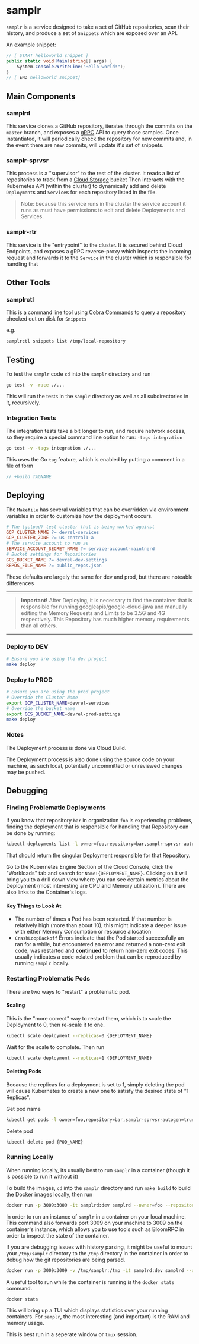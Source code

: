 # samplr

`samplr` is a service designed to take a set of GitHub repositories,
scan their history, and produce a set of `Snippets` which are
exposed over an API.

An example snippet:

``` csharp
// [ START helloworld_snippet ]
public static void Main(string[] args) {
    System.Console.WriteLine("Hello world!");
}
// [ END helloworld_snippet]
```

## Main Components

### samplrd

This service clones a GitHub repository, iterates through the commits on the `master` branch,
and exposes a [gRPC](https://grpc.io) API to query those samples. Once instantiated, it will
periodically check the repository for new commits and, in the event there are new commits,
will update it's set of snippets.

### samplr-sprvsr

This process is a "supervisor" to the rest of the cluster. It reads
a list of repositories to track from a [Cloud Storage](https://cloud.google.com/storage/) bucket
Then interacts with the Kubernetes API (within the cluster) to dynamically
add and delete `Deployment`s and `Service`s for each repository listed in the file.

> Note: because this service runs in the cluster the service account it runs as must have
> permissions to edit and delete Deployments and Services.

### samplr-rtr

This service is the "entrypoint" to the cluster. It is secured behind Cloud Endpoints,
and exposes a gRPC reverse-proxy which inspects the incoming request and forwards it
to the `Service` in the cluster which is responsible for handling that

## Other Tools

### samplrctl

This is a command line tool using [Cobra Commands](https://github.com/spf13/cobra) to
query a repository checked out on disk for `Snippets`

e.g.

```bash
samplrctl snippets list /tmp/local-repository
```

## Testing

To test the `samplr` code `cd` into the `samplr` directory and run

```bash
go test -v -race ./...
```

This will run the tests in the `samplr` directory as well as all subdirectories in it, recursively.

### Integration Tests

The integration tests take a bit longer to run, and require network access, so they require a special
command line option to run: `-tags integration`

```bash
go test -v -tags integration ./...
```

This uses the Go `tag` feature, which is enabled by putting a comment in a file of form

```go
// +build TAGNAME
```

## Deploying

The `Makefile` has several variables that can be overridden via environment variables
in order to customize how the deployment occurs.

```makefile
# The (gcloud) test cluster that is being worked against
GCP_CLUSTER_NAME ?= devrel-services
GCP_CLUSTER_ZONE ?= us-central1-a
# The service account to run as
SERVICE_ACCOUNT_SECRET_NAME ?= service-account-maintnerd
# Bucket settings for Repositories
GCS_BUCKET_NAME ?= devrel-dev-settings
REPOS_FILE_NAME ?= public_repos.json
```

These defaults are largely the same for dev and prod, but there are noteable differences

---
> __**Important!**__ After Deploying, it is necessary to find the container that is responsible for
running googleapis/google-cloud-java and manually editing the Memory Requests and Limits to be
3.5G and 4G respectively. This Repository has much higher memory requirements than all others.
---

### Deploy to DEV

```bash
# Ensure you are using the dev project
make deploy
```

### Deploy to PROD

```bash
# Ensure you are using the prod project
# Override the Cluster Name
export GCP_CLUSTER_NAME=devrel-services
# Override the bucket name
export GCS_BUCKET_NAME=devrel-prod-settings
make deploy
```

### Notes

The Deployment process is done via Cloud Build.

The Deployment process is also done using the source code on your machine, as
such local, potentially uncommitted or unreviewed changes may be pushed.

## Debugging

### Finding Problematic Deployments

If you know that repository `bar` in organization `foo` is experiencing problems,
finding the deployment that is responsible for handling that Repository can be
done by running:

```bash
kubectl deployments list -l owner=foo,repository=bar,samplr-sprvsr-autogen=true
```

That should return the singular Deployment responsible for that Repository.

Go to the Kubernetes Engine Section of the Cloud Console, click the
"Workloads" tab and search for `Name:{DEPLOYMENT_NAME}`. Clicking on it
will bring you to a drill down view where you can see certain metrics about
the Deployment (most interesting are CPU and Memory utilization). There are also
links to the Container's logs.

#### Key Things to Look At

* The number of times a Pod has been restarted. If that number is
relatively high (more than about 10), this might indicate a deeper
issue with either Memory Consumption or resource allocation
* `CrashLoopBackoff` Errors indicate that the Pod started successfully
an ran for a while, but encountered an error and returned a non-zero exit
code, was restarted and **continued** to return non-zero exit codes.
This usually indicates a code-related problem that can be reproduced
by running `samplr` locally.

### Restarting Problematic Pods

There are two ways to "restart" a problematic pod.

#### Scaling

This is the "more correct" way to restart them, which is to scale
the Deployment to 0, then re-scale it to one.

```bash
kubectl scale deployment --replicas=0 {DEPLOYMENT_NAME}
```

Wait for the scale to complete. Then run

```bash
kubectl scale deployment --replicas=1 {DEPLOYMENT_NAME}
```

#### Deleting Pods

Because the replicas for a deployment is set to 1, simply 
deleting the pod will cause Kubernetes to create a new one
to satisfy the desired state of "1 Replicas".

Get pod name

```bash
kubectl get pods -l owner=foo,repository=bar,samplr-sprvsr-autogen=true
```

Delete pod

```bash
kubectl delete pod {POD_NAME}
```

### Running Locally

When running locally, its usually best to run `samplr` in a container (though it is
possible to run it without it)

To build the images, `cd` into the `samplr` directory and run `make build` to build
the Docker images locally, then run

```bash
docker run -p 3009:3009 -it samplrd:dev samplrd --owner=foo --repository=bar
```

In order to run an instance of `samplr` in a container on your local machine.
This command also forwards port 3009 on your machine to 3009 on the container's
instance, which allows you to use tools such as BloomRPC in order to inspect the
state of the container.

If you are debugging issues with history parsing, it might be useful to mount
your `/tmp/samplr` directory to the `/tmp` directory in the container in order
to debug how the git repositories are being parsed.

```bash
docker run -p 3009:3009 -v /tmp/samplr:/tmp -it samplrd:dev samplrd --owner=foo --repository=bar
```

A useful tool to run while the container is running is the `docker stats` command.

```bash
docker stats
```

This will bring up a TUI which displays statistics over your running containers.
For `samplr`, the most interesting (and important) is the RAM and memory usage.

This is best run in a seperate window or `tmux` session.

